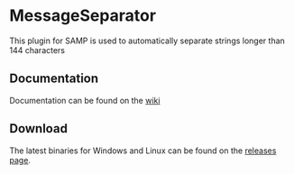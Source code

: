 # MessageSeparator
This plugin for SAMP is used to automatically separate strings longer than 144 characters

## Documentation
Documentation can be found on the [wiki](https://github.com/Shersula/MessageSeparator/wiki)

## Download
The latest binaries for Windows and Linux can be found on the [releases page](https://github.com/samp-incognito/MessageSeparator/releases).
